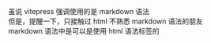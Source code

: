 虽说 vitepress 强调使用的是 markdown 语法  
但是，提醒一下，只接触过 html 不熟悉 markdown 语法的朋友  
markdown 语法中是可以是使用 html 语法标签的  